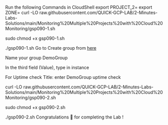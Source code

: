 Run the following Commands in CloudShell
export PROJECT_2=
export ZONE=
curl -LO raw.githubusercontent.com/QUICK-GCP-LAB/2-Minutes-Labs-Solutions/main/Monitoring%20Multiple%20Projects%20with%20Cloud%20Monitoring/gsp090-1.sh

sudo chmod +x gsp090-1.sh

./gsp090-1.sh
Go to Create group from [here](https://console.cloud.google.com/monitoring/groups?)

Name your group DemoGroup

In the third field (Value), type in instance

For Uptime check Title: enter DemoGroup uptime check

curl -LO raw.githubusercontent.com/QUICK-GCP-LAB/2-Minutes-Labs-Solutions/main/Monitoring%20Multiple%20Projects%20with%20Cloud%20Monitoring/gsp090-2.sh

sudo chmod +x gsp090-2.sh

./gsp090-2.sh
Congratulations 🎉 for completing the Lab !